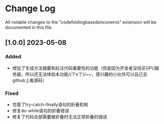 # Change Log

All notable changes to the "codefoldingbasedonconerns" extension will be documented in this file.

## [1.0.0] 2023-05-08

### Added
- 增加了生成方法摘要和标注代码重要性的功能（但是因为开发者没钱买GPU服务器，所以还无法体验本功能/(ㄒoㄒ)/~~，感兴趣的小伙伴可以自己去github上看源码）
### Fixed
- 完善了try-catch-finally语句的折叠机制
- 修复do-while语句的折叠错误
- 修复了代码全部需要被折叠时无法正常折叠的错误

